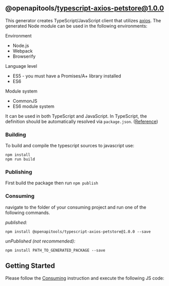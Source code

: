 ## @openapitools/typescript-axios-petstore@1.0.0

This generator creates TypeScript/JavaScript client that utilizes [axios](https://github.com/axios/axios). The generated Node module can be used in the following environments:

Environment

* Node.js
* Webpack
* Browserify

Language level

* ES5 - you must have a Promises/A+ library installed
* ES6

Module system

* CommonJS
* ES6 module system

It can be used in both TypeScript and JavaScript. In TypeScript, the definition should be automatically resolved via `package.json`. ([Reference](http://www.typescriptlang.org/docs/handbook/typings-for-npm-packages.html))

### Building

To build and compile the typescript sources to javascript use:

```shell
npm install
npm run build
```

### Publishing

First build the package then run ```npm publish```

### Consuming

navigate to the folder of your consuming project and run one of the following commands.

_published:_

```shell
npm install @openapitools/typescript-axios-petstore@1.0.0 --save
```

_unPublished (not recommended):_

```shell
npm install PATH_TO_GENERATED_PACKAGE --save
```

## Getting Started

Please follow the [Consuming](#Consuming) instruction and execute the following JS code:

```typescript

```